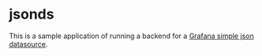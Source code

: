 # jsonds

This is a sample application of running a backend for a [Grafana simple json
datasource](https://github.com/grafana/simple-json-datasource).
